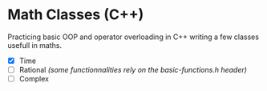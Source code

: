 # Math Classes (C++)

Practicing basic OOP and operator overloading in C++ writing a few classes usefull in maths.

  - [x] Time
  - [ ] Rational _(some functionnalities rely on the basic-functions.h header)_
  - [ ] Complex
